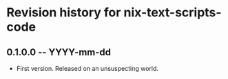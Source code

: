 # Revision history for nix-text-scripts-code

## 0.1.0.0 -- YYYY-mm-dd

* First version. Released on an unsuspecting world.
